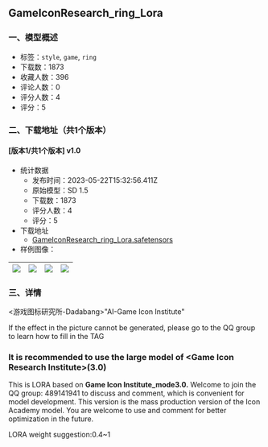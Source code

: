 ## GameIconResearch_ring_Lora
### 一、模型概述

- 标签：`style`, `game`, `ring`
- 下载数：1873
- 收藏人数：396
- 评论人数：0
- 评分人数：4
- 评分：5

### 二、下载地址（共1个版本）

#### [版本1/共1个版本] v1.0

- 统计数据
  - 发布时间：2023-05-22T15:32:56.411Z
  - 原始模型：SD 1.5
  - 下载数：1873
  - 评分人数：4
  - 评分：5
- 下载地址
  - [GameIconResearch_ring_Lora.safetensors](https://civitai.com/api/download/models/77923)
- 样例图像：

| <img src="https://image.civitai.com/xG1nkqKTMzGDvpLrqFT7WA/0bf7e98b-daad-4c01-8239-11042835ee90/width=450/1244394.jpeg" /> | <img src="https://image.civitai.com/xG1nkqKTMzGDvpLrqFT7WA/837b7a7e-2d6b-4a3c-9228-5d822ce89a4b/width=450/1244397.jpeg" /> | <img src="https://image.civitai.com/xG1nkqKTMzGDvpLrqFT7WA/e9643840-447e-48d3-95e5-14c9477cedab/width=450/1244398.jpeg" /> | <img src="https://image.civitai.com/xG1nkqKTMzGDvpLrqFT7WA/7fc27ffa-7741-41ef-aca3-224c17cd35e3/width=450/873845.jpeg" /> |
| ---- | ---- | ---- | ---- |


### 三、详情
<p>&lt;游戏图标研究所-Dadabang&gt;"AI-Game Icon Institute"</p><p>If the effect in the picture cannot be generated, please go to the QQ group to learn how to fill in the TAG</p><h3>It is recommended to use the large model of &lt;Game Icon Research Institute&gt;(3.0)</h3><p>This is LORA based on <strong>Game Icon Institute_mode3.0.</strong> Welcome to join the QQ group: 489141941 to discuss and comment, which is convenient for model development. This version is the mass production version of the Icon Academy model. You are welcome to use and comment for better optimization in the future.</p><p>LORA weight suggestion:0.4~1</p>